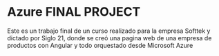 # Azure FINAL PROJECT

Este es un trabajo final de un curso realizado para la empresa Softtek y dictado por Siglo 21, donde se creó una pagina web de una empresa de productos con Angular y todo orquestado desde Microsoft Azure

